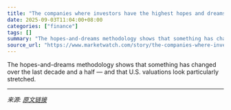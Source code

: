 ```yaml
---
title: "The companies where investors have the highest hopes and dreams have some predictable, and surprising, results"
date: 2025-09-03T11:04:00+08:00
categories: ["finance"]
tags: []
summary: "The hopes-and-dreams methodology shows that something has changed over the last decade and a half — and that U.S. valuations look particularly stretched."
source_url: "https://www.marketwatch.com/story/the-companies-where-investors-have-the-highest-hopes-and-dreams-have-some-predictable-and-surprising-results-52166843?mod=mw_rss_topstories"
---
```


The hopes-and-dreams methodology shows that something has changed over the last decade and a half — and that U.S. valuations look particularly stretched.

---

*来源: [原文链接](https://www.marketwatch.com/story/the-companies-where-investors-have-the-highest-hopes-and-dreams-have-some-predictable-and-surprising-results-52166843?mod=mw_rss_topstories)*
